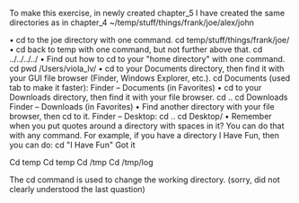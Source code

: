 To make this exercise, in newly created chapter_5 I have created the same directories as in chapter_4 ~/temp/stuff/things/frank/joe/alex/john

•	cd to the joe directory with one command.
cd temp/stuff/things/frank/joe/
•	cd back to temp with one command, but not further above that.
cd ../../../../
•	Find out how to cd to your "home directory" with one command.
cd
pwd /Users/viola_lv/
•	cd to your Documents directory, then find it with your GUI file browser (Finder, Windows Explorer, etc.).
cd Documents (used tab to make it faster): 
Finder – Documents (in Favorites)
•	cd to your Downloads directory, then find it with your file browser.
cd ..     cd Downloads
Finder – Downloads (in Favorites)
•	Find another directory with your file browser, then cd to it.
Finder – Desktop: cd ..      cd Desktop/
•	Remember when you put quotes around a directory with spaces in it? You can do that with any command. For example, if you have a directory I Have Fun, then you can do: cd "I Have Fun"
Got it


Cd temp
Cd temp
Cd /tmp
Cd /tmp/log

The cd command is used to change the working directory. (sorry, did not clearly understood the last quastion)
